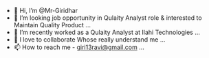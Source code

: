 - 👋 Hi, I’m @Mr-Giridhar
- 👀 I’m looking job opportunity in Qulaity Analyst role & interested to Maintain Quality Product ...
- 🌱 I’m recently worked as a Qulaity Analyst at Ilahi Technologies ...
- 💞️ I love to collaborate Whose really understand me ...
- 📫 How to reach me - giri13ravi@gmail.com ...

<!---
Mr-Giridhar/Mr-Giridhar is a ✨ special ✨ repository because its `README.md` (this file) appears on your GitHub profile.
You can click the Preview link to take a look at your changes.
--->
